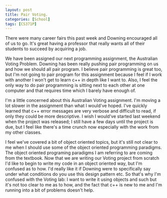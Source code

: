 ```yaml
---
layout: post
title: Pair Voting.
categories: [School]
tags: [CS371P]
---
```


There were many career fairs this past week and Downing encouraged all of us to go. It's great having a professor that really wants all of their students to succeed by acquiring a job.

We have been assigned our next programming assignment, the Australian Voting Problem. Downing has been really pushing pair programming on us and how we should all pair program. I believe pair programming is great too, but I'm not going to pair program for this assignment because I feel if I work with another I won't get to learn c++ in depth like I want to. Also, I feel the only way to do pair programming is sitting next to each other at one computer and that requires time which I barely have enough of.

I'm a little concerned about this Australian Voting assignment. I'm moving a lot slower in the assignment than what I would've hoped. I've quickly learned that c++ error messages are very verbose and difficult to read, if only they could be more descriptive. I wish I would've started last weekend when the project was released; I still have a few days until the project is due, but I feel like there's a time crunch now especially with the work from my other classes.

I feel we've covered a bit of object oriented topics, but it's still not clear to me when I should use some of the object oriented programming paradigms. The object oriented programing paradigms I am referring to are coming from the textbook. Now that we are writing our Voting project from scratch I'd like to begin to write my code in an object oriented way, but I'm confused as to how. I'd really like it if Downing were to specifically say under what conditions do you use this design pattern etc. So that's why I'm confused with the Voting lab: I want to write it using objects and such but it's not too clear to me as to how, and the fact that c++ is new to me and I'm running into a bit of problems doesn't help.
